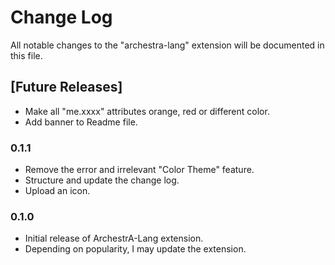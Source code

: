 # Change Log

All notable changes to the "archestra-lang" extension will be documented in this file.

## [Future Releases]  

* Make all "me.xxxx" attributes orange, red or different color.  
* Add banner to Readme file.  

### 0.1.1  

* Remove the error and irrelevant "Color Theme" feature.  
* Structure and update the change log.  
* Upload an icon.  

### 0.1.0  

* Initial release of ArchestrA-Lang extension.  
* Depending on popularity, I may update the extension.
